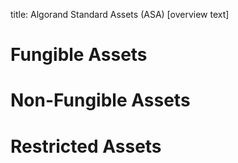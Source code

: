 title: Algorand Standard Assets (ASA)
[overview text]
# Fungible Assets

# Non-Fungible Assets

# Restricted Assets

